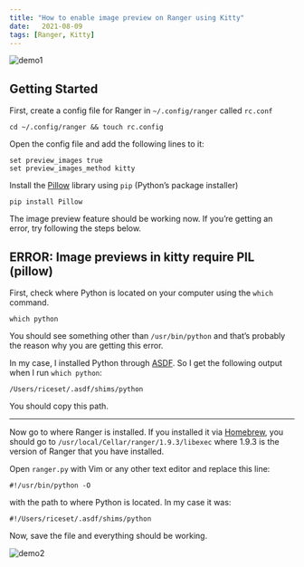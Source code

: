 ```yaml
---
title: "How to enable image preview on Ranger using Kitty"
date:   2021-08-09
tags: [Ranger, Kitty]
---
```


![demo1](/ranger_img_demo1.png)

## Getting Started
First, create a config file for Ranger in `~/.config/ranger` called `rc.conf`

```
cd ~/.config/ranger && touch rc.config
```

Open the config file and add the following lines to it:

```
set preview_images true
set preview_images_method kitty
```

Install the [Pillow](https://pillow.readthedocs.io/en/stable/#) library using `pip` (Python’s package installer)

```
pip install Pillow
```

The image preview feature should be working now. If you’re getting an error, try following the steps below.

## ERROR: Image previews in kitty require PIL (pillow)
First, check where Python is located on your computer using the `which` command.

```
which python
```

You should see something other than `/usr/bin/python` and that’s probably the reason why you are getting this error.

In my case, I installed Python through [ASDF](https://asdf-vm.com/). So I get the following output when I run `which python`:

```
/Users/riceset/.asdf/shims/python
```

You should copy this path.
- - - -

Now go to where Ranger is installed. If you installed it via [Homebrew](https://brew.sh), you should go to `/usr/local/Cellar/ranger/1.9.3/libexec` where 1.9.3 is the version of Ranger that you have installed.

Open `ranger.py` with Vim or any other text editor and replace this line:

```
#!/usr/bin/python -O
```

with the path to where Python is located. In my case it was:

```
#!/Users/riceset/.asdf/shims/python
```

Now, save the file and everything should be working.

![demo2](/ranger_img_demo2.png)
